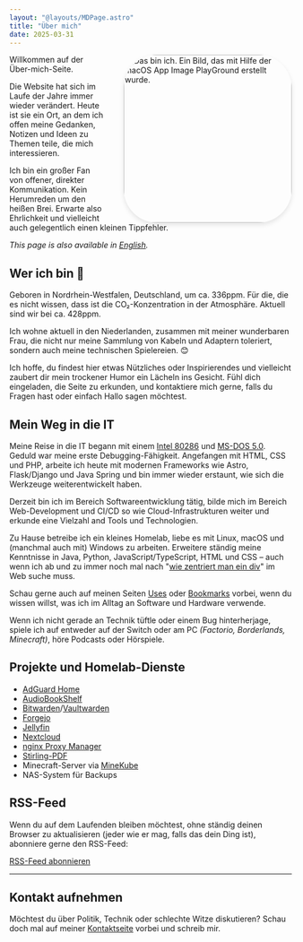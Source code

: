 ```yaml
---
layout: "@layouts/MDPage.astro"
title: "Über mich"
date: 2025-03-31
---
```


<div class="profile-section">
  <div class="profile-content">
      <img src="/images/about-me-aipg.jpg" alt="Das bin ich. Ein Bild, das mit Hilfe der macOS App Image PlayGround erstellt wurde." class="rounded-image" title="Das bin ich. Ein Bild, das mit Hilfe der macOS App Image PlayGround erstellt wurde.">
</div>

<style>
.profile-section {
  position: relative;
}

.profile-content {
  float: right;
  margin: 0 0 0 2rem;
}

.rounded-image {
  margin-top:0;
  border-radius: 20%;
  border: 1px solid var(--color-zinc-200);
  box-shadow: 0 4px 8px rgba(0, 0, 0, 0.1);
  width: 300px;
  height: auto;
  transition: transform 0.3s ease, box-shadow 0.3s ease;
}

.rounded-image:hover {
  transform: scale(1.05);
  box-shadow: 0 6px 12px rgba(0, 0, 0, 0.15);
  border-color: #8a8a8a;
}
</style>

Willkommen auf der Über-mich-Seite.

Die Website hat sich im Laufe der Jahre immer wieder verändert.
Heute ist sie ein Ort,
an dem ich offen meine Gedanken, Notizen und Ideen zu Themen teile, die mich interessieren.

Ich bin ein großer Fan von offener, direkter Kommunikation.
Kein Herumreden um den heißen Brei. Erwarte also Ehrlichkeit
und vielleicht auch gelegentlich einen kleinen Tippfehler.

_This page is also available in [English](/en/about/)._

## Wer ich bin 👋

Geboren in Nordrhein-Westfalen, Deutschland,
um ca. 336ppm.
Für die, die es nicht wissen, dass ist die CO₂-Konzentration in der Atmosphäre.
Aktuell sind wir bei ca. 428ppm.

Ich wohne aktuell in den Niederlanden,
zusammen mit meiner wunderbaren Frau,
die nicht nur meine Sammlung von Kabeln und Adaptern toleriert,
sondern auch meine technischen Spielereien. 😊

Ich hoffe, du findest hier etwas Nützliches oder Inspirierendes
und vielleicht zaubert dir mein trockener Humor ein Lächeln ins Gesicht.
Fühl dich eingeladen, die Seite zu erkunden,
und kontaktiere mich gerne, falls du Fragen hast oder einfach Hallo sagen möchtest.

## Mein Weg in die IT

Meine Reise in die IT begann mit einem [Intel 80286](https://de.wikipedia.org/wiki/Intel_80286)
und [MS-DOS 5.0](https://de.wikipedia.org/wiki/MS-DOS).
Geduld war meine erste Debugging-Fähigkeit.
Angefangen mit HTML, CSS und PHP,
arbeite ich heute mit modernen Frameworks wie Astro, Flask/Django und Java Spring
und bin immer wieder erstaunt, wie sich die Werkzeuge weiterentwickelt haben.

Derzeit bin ich im Bereich Softwareentwicklung tätig,
bilde mich im Bereich Web-Development und CI/CD so wie Cloud-Infrastrukturen weiter
und erkunde eine Vielzahl and Tools und Technologien.

Zu Hause betreibe ich ein kleines Homelab,
liebe es mit Linux, macOS und (manchmal auch mit) Windows zu arbeiten.
Erweitere ständig meine Kenntnisse in Java, Python, JavaScript/TypeScript, HTML und CSS
– auch wenn ich ab und zu immer noch mal nach "[wie zentriert man ein div](https://www.yout-ube.com/watch?v=kphds-1V9o8)" im Web suche muss.

Schau gerne auch auf meinen Seiten [Uses](/uses) oder [Bookmarks](/bookmarks) vorbei,
wenn du wissen willst, was ich im Alltag an Software und Hardware verwende.

Wenn ich nicht gerade an Technik tüftle oder einem Bug hinterherjage,
spiele ich auf entweder auf der Switch oder am PC _(Factorio, Borderlands, Minecraft)_,
höre Podcasts oder Hörspiele.

## Projekte und Homelab-Dienste

- [AdGuard Home](https://adguard.com/de/adguard-home/overview.html)
- [AudioBookShelf](https://www.audiobookshelf.org/)
- [Bitwarden](https://bitwarden.com/de)/[Vaultwarden](https://github.com/dani-garcia/vaultwarden)
- [Forgejo](https://forgejo.org/)
- [Jellyfin](https://jellyfin.org/)
- [Nextcloud](https://nextcloud.com/de/)
- [nginx Proxy Manager](https://nginxproxymanager.com/)
- [Stirling-PDF](https://github.com/Stirling-Tools/Stirling-PDF)
- Minecraft-Server via [MineKube](https://connect.minekube.com/)
- NAS-System für Backups

## RSS-Feed

Wenn du auf dem Laufenden bleiben möchtest, ohne ständig deinen Browser zu aktualisieren
(jeder wie er mag, falls das dein Ding ist), abonniere gerne den RSS-Feed:

[RSS-Feed abonnieren](/rss.xml)

---

## Kontakt aufnehmen

Möchtest du über Politik, Technik oder schlechte Witze diskutieren? Schau doch mal auf meiner [Kontaktseite](/contact) vorbei und schreib mir.
